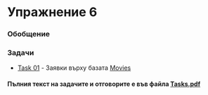 # Упражнение 6

### Обобщение

### Задачи
- [Task 01](<./Task01/>) - Заявки върху базата [Movies](<../Scripts/Movies.sql>)

#### Пълния текст на задачите и отговорите е във файла [Tasks.pdf](<./Tasks.pdf>)